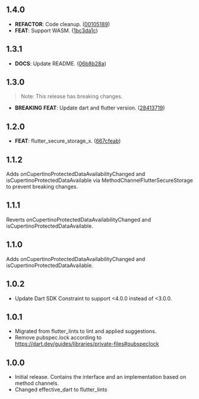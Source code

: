 ## 1.4.0

 - **REFACTOR**: Code cleanup. ([00105189](https://github.com/koji-1009/flutter_secure_storage/commit/00105189eed63fd852a69a9383ac260db05b5696))
 - **FEAT**: Support WASM. ([1bc3da1c](https://github.com/koji-1009/flutter_secure_storage/commit/1bc3da1cba448761aa4a01fd2e9133eacd0dd7b1))

## 1.3.1

 - **DOCS**: Update README. ([06b8b28a](https://github.com/koji-1009/flutter_secure_storage/commit/06b8b28a8f787a5dbaa1ce21922161e2a5b70fee))

## 1.3.0

> Note: This release has breaking changes.

 - **BREAKING** **FEAT**: Update dart and flutter version. ([28413719](https://github.com/koji-1009/flutter_secure_storage/commit/28413719b1aff6159590305afa24601f1f784389))

## 1.2.0

 - **FEAT**: flutter_secure_storage_x. ([667cfeab](https://github.com/koji-1009/flutter_secure_storage/commit/667cfeab1a8c80c26cf9e31da37e5c98a22d5e39))

## 1.1.2
Adds onCupertinoProtectedDataAvailabilityChanged and isCupertinoProtectedDataAvailable via MethodChannelFlutterSecureStorage to prevent breaking changes.

## 1.1.1
Reverts onCupertinoProtectedDataAvailabilityChanged and isCupertinoProtectedDataAvailable.

## 1.1.0
Adds onCupertinoProtectedDataAvailabilityChanged and isCupertinoProtectedDataAvailable.

## 1.0.2
- Update Dart SDK Constraint to support <4.0.0 instead of <3.0.0.

## 1.0.1
- Migrated from flutter_lints to lint and applied suggestions.
- Remove pubspec.lock according to https://dart.dev/guides/libraries/private-files#pubspeclock

## 1.0.0
- Initial release. Contains the interface and an implementation based on method channels.
- Changed effective_dart to flutter_lints